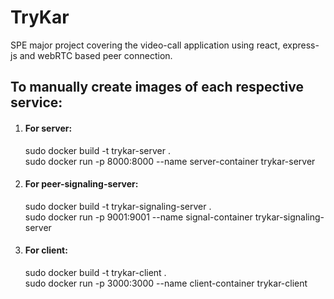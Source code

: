 # TryKar
SPE major project covering the video-call application using react, express-js and webRTC based peer connection.


## To manually create images of each respective service:
1) #### For server:
    sudo docker build -t trykar-server .
    <br>
    sudo docker run -p 8000:8000 --name server-container trykar-server

2) #### For peer-signaling-server:
    sudo docker build -t trykar-signaling-server .
    <br>
    sudo docker run -p 9001:9001 --name signal-container trykar-signaling-server

3) #### For client:
    sudo docker build -t trykar-client .
    <br>
    sudo docker run -p 3000:3000 --name client-container trykar-client
